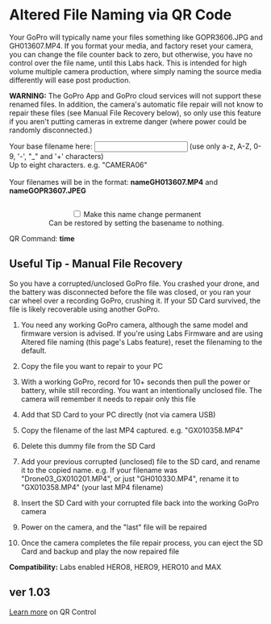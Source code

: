 # Altered File Naming via QR Code

<script src="../../jquery.min.js"></script>
<script src="../../qrcodeborder.js"></script>
<style>
        #qrcode{
            width: 100%;
        }
        div{
            width: 100%;
            display: inline-block;
        }
</style>

Your GoPro will typically name your files something like GOPR3606.JPG and GH013607.MP4. If you format your media, and factory reset your camera, you can change the file counter back to zero, but otherwise, you have no control over the file name, until this Labs hack. This is intended for high volume multiple camera production, where simply naming the source media differently will ease post production. 

**WARNING:** The GoPro App and GoPro cloud services will not support these renamed files. In addition, the camera's automatic file repair will not know to repair these files (see Manual File Recovery below), so only use this feature if you aren't putting cameras in extreme danger (where power could be randomly disconnected.) 

Your base filename here: <input type="text" id="addname" value=""> (use only a-z, A-Z, 0-9, '-', "_" and '+' characters)<br> 
Up to eight characters. e.g. "CAMERA06"<br> 
<br>
Your filenames will be in the format: <b id="newnameMP4">nameGH013607.MP4</b> and <b id="newnameJPG">nameGOPR3607.JPEG</b><br>

<center>
<div id="qrcode"></div>

<input type="checkbox" id="permanent" name="permanent"> <label for="permanent">Make this name change permanent</label><br>
Can be restored by setting the basename to nothing.

</center>
QR Command: <b id="qrtext">time</b><br>


## Useful Tip - Manual File Recovery 
 
So you have a corrupted/unclosed GoPro file. You crashed your drone, and the battery was disconnected before the file was closed, or you ran your car wheel over a recording GoPro, crushing it. If your SD Card survived, the file is likely recoverable using another GoPro. 

1. You need any working GoPro camera, although the same model and firmware version is advised. If you're using Labs Firmware and are using Altered file naming (this page's Labs feature), reset the filenaming to the default. 

2. Copy the file you want to repair to your PC

3. With a working GoPro, record for 10+ seconds then pull the power or battery, while still recording. You want an intentionally unclosed file. The camera will remember it needs to repair only this file

4. Add that SD Card to your PC directly (not via camera USB)

5. Copy the filename of the last MP4 captured. e.g. "GX010358.MP4"

6. Delete this dummy file from the SD Card

7. Add your previous corrupted (unclosed) file to the SD card, and rename it to the copied name. e.g. If your filename was "Drone03_GX010201.MP4", or just "GH010330.MP4", rename it to "GX010358.MP4" (your last MP4 filename)

8. Insert the SD Card with your corrupted file back into the working GoPro camera

9. Power on the camera, and the "last" file will be repaired

10. Once the camera completes the file repair process, you can eject the SD Card and backup and play the now repaired file


**Compatibility:** Labs enabled HERO8, HERO9, HERO10 and MAX 
        
## ver 1.03
[Learn more](..) on QR Control

<script>
var once = true;
var qrcode;
var cmd = "";
var lasttimecmd = "";
var changed = true;
var number = 1;

function makeQR() 
{	
  if(once === true)
  {
    qrcode = new QRCode(document.getElementById("qrcode"), 
    {
      text : "!MOWNR=\"\"",
      width : 360,
      height : 360,
      correctLevel : QRCode.CorrectLevel.M
    });
    once = false;
  }
}

function pad(num, size) {
    var s = num+"";
    while (s.length < size) s = "0" + s;
    return s;
}

function filter(txt)
{
	var desired = txt.replace(/[^a-zA-Z0-9-_+]/gi, '');
	return desired;
}

function timeLoop()
{
  var type = "o";
	
  if(document.getElementById("permanent") !== null)
  {
	if(document.getElementById("permanent").checked === true)
	{
		type = "!";
	}
  }
		
  if(document.getElementById("addname") !== null)
  {
    cmd = type + "MBASE=\"" + filter(document.getElementById("addname").value) + "\"";
  }
  else
  {
    cmd = type + "MBASE=\"\"";
  }

  if(document.getElementById("newnameMP4") !== null)
  {
	var MP4 = filter(document.getElementById("addname").value) + "GH01" + pad(number,4) + ".MP4";
	var JPG = filter(document.getElementById("addname").value) + "GOPR" + pad(number,4) + ".JPG";
 
	number++;
	if(number > 9999) 
	{
	  number = 1;
	}
	
	document.getElementById("newnameMP4").innerHTML = MP4;
	document.getElementById("newnameJPG").innerHTML = JPG;
  }

  qrcode.clear(); 
  qrcode.makeCode(cmd);
  
  if(cmd != lasttimecmd)
  {
	changed = true;
	lasttimecmd = cmd;
  }
	
  if(changed === true)
  {
	document.getElementById("qrtext").innerHTML = cmd;
	changed = false;
  }
  
  var t = setTimeout(timeLoop, 250);
}

function myReloadFunction() {
  location.reload();
}

makeQR();
timeLoop();

</script>
